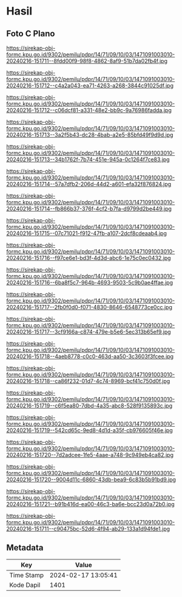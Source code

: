 # Hasil

## Foto C Plano

https://sirekap-obj-formc.kpu.go.id/9302/pemilu/pdpr/14/71/09/10/03/1471091003010-20240216-151711--8fdd00f9-98f8-4862-8af9-51b7da02fb4f.jpg

https://sirekap-obj-formc.kpu.go.id/9302/pemilu/pdpr/14/71/09/10/03/1471091003010-20240216-151712--c4a2a043-ea71-4263-a268-3844c91025df.jpg

https://sirekap-obj-formc.kpu.go.id/9302/pemilu/pdpr/14/71/09/10/03/1471091003010-20240216-151712--c06dcf81-a331-48e2-bb9c-9a76986fadda.jpg

https://sirekap-obj-formc.kpu.go.id/9302/pemilu/pdpr/14/71/09/10/03/1471091003010-20240216-151713--3a2f5b43-dc28-4bab-a2e5-85bfd49f9d9d.jpg

https://sirekap-obj-formc.kpu.go.id/9302/pemilu/pdpr/14/71/09/10/03/1471091003010-20240216-151713--34b1762f-7b74-451e-945a-0c1264f7ce83.jpg

https://sirekap-obj-formc.kpu.go.id/9302/pemilu/pdpr/14/71/09/10/03/1471091003010-20240216-151714--57a7dfb2-206d-44d2-a601-efa32f876824.jpg

https://sirekap-obj-formc.kpu.go.id/9302/pemilu/pdpr/14/71/09/10/03/1471091003010-20240216-151714--fb866b37-376f-4cf2-b7fa-d9799d2be449.jpg

https://sirekap-obj-formc.kpu.go.id/9302/pemilu/pdpr/14/71/09/10/03/1471091003010-20240216-151715--07c71021-f912-47fb-a107-2dcf8cdeaab4.jpg

https://sirekap-obj-formc.kpu.go.id/9302/pemilu/pdpr/14/71/09/10/03/1471091003010-20240216-151716--f97ce6e1-bd3f-4d3d-abc6-1e75c0ec0432.jpg

https://sirekap-obj-formc.kpu.go.id/9302/pemilu/pdpr/14/71/09/10/03/1471091003010-20240216-151716--6ba8f5c7-964b-4693-9503-5c9b0ae4ffae.jpg

https://sirekap-obj-formc.kpu.go.id/9302/pemilu/pdpr/14/71/09/10/03/1471091003010-20240216-151717--2fb0f0d0-f071-4830-8646-6548773ce0cc.jpg

https://sirekap-obj-formc.kpu.go.id/9302/pemilu/pdpr/14/71/09/10/03/1471091003010-20240216-151717--3cf9166a-c874-479e-b5e6-5ec313b65ef9.jpg

https://sirekap-obj-formc.kpu.go.id/9302/pemilu/pdpr/14/71/09/10/03/1471091003010-20240216-151718--4aeb8778-c0c0-463d-aa50-3c3603f3fcee.jpg

https://sirekap-obj-formc.kpu.go.id/9302/pemilu/pdpr/14/71/09/10/03/1471091003010-20240216-151718--ca86f232-01d7-4c74-8969-bcf41c750d0f.jpg

https://sirekap-obj-formc.kpu.go.id/9302/pemilu/pdpr/14/71/09/10/03/1471091003010-20240216-151719--c6f5ea80-7dbd-4a35-abc8-528f9135893c.jpg

https://sirekap-obj-formc.kpu.go.id/9302/pemilu/pdpr/14/71/09/10/03/1471091003010-20240216-151719--542cd65c-9ed8-4d1d-a35f-cb976605f46e.jpg

https://sirekap-obj-formc.kpu.go.id/9302/pemilu/pdpr/14/71/09/10/03/1471091003010-20240216-151720--7d2adcee-1fe5-4aae-a748-9c949eb4ca82.jpg

https://sirekap-obj-formc.kpu.go.id/9302/pemilu/pdpr/14/71/09/10/03/1471091003010-20240216-151720--9004d11c-6860-43db-bea9-6c83b5b91bd9.jpg

https://sirekap-obj-formc.kpu.go.id/9302/pemilu/pdpr/14/71/09/10/03/1471091003010-20240216-151721--b91b416d-ea00-46c3-ba6e-bcc23d0a72b0.jpg

https://sirekap-obj-formc.kpu.go.id/9302/pemilu/pdpr/14/71/09/10/03/1471091003010-20240216-151711--c90475bc-52d6-4f94-ab29-133a1d94fde1.jpg


## Metadata

| Key        | Value               |
| ---------- | ------------------- |
| Time Stamp | 2024-02-17 13:05:41 |
| Kode Dapil | 1401                |



